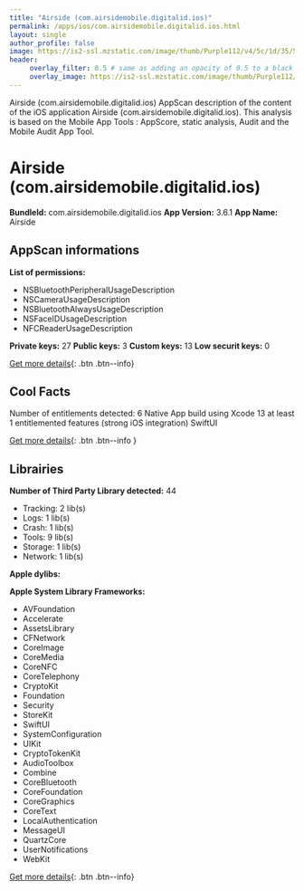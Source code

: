 ```yaml
---
title: "Airside (com.airsidemobile.digitalid.ios)"
permalink: /apps/ios/com.airsidemobile.digitalid.ios.html
layout: single
author_profile: false
image: https://is2-ssl.mzstatic.com/image/thumb/Purple112/v4/5c/1d/35/5c1d35db-05c0-48c6-4746-152bd07bfe3d/AppIcon-1x_U007emarketing-0-7-0-85-220.png/512x512bb.jpg
header: 
     overlay_filter: 0.5 # same as adding an opacity of 0.5 to a black background
     overlay_image: https://is2-ssl.mzstatic.com/image/thumb/Purple112/v4/5c/1d/35/5c1d35db-05c0-48c6-4746-152bd07bfe3d/AppIcon-1x_U007emarketing-0-7-0-85-220.png/512x512bb.jpg
---
```

Airside (com.airsidemobile.digitalid.ios) AppScan description of the content of the iOS application Airside (com.airsidemobile.digitalid.ios). This analysis is based on the Mobile App Tools : AppScore, static analysis, Audit and the Mobile Audit App Tool.

# Airside (com.airsidemobile.digitalid.ios)

**BundleId:** com.airsidemobile.digitalid.ios
**App Version:** 3.6.1
**App Name:** Airside


## AppScan informations 

**List of permissions:** 
- NSBluetoothPeripheralUsageDescription
- NSCameraUsageDescription
- NSBluetoothAlwaysUsageDescription
- NSFaceIDUsageDescription
- NFCReaderUsageDescription
  
  
**Private keys:** 27
**Public keys:** 3
**Custom keys:** 13
**Low securit keys:** 0
  
[Get more details](/pricing.html){: .btn .btn--info}

## Cool Facts

Number of entitlements detected: 6
Native App
build using Xcode 13
at least 1 entitlemented features (strong iOS integration)
SwiftUI
  
[Get more details](/pricing.html){: .btn .btn--info }

## Librairies 
**Number of Third Party Library detected:** 44
- Tracking: 2 lib(s)
- Logs: 1 lib(s)
- Crash: 1 lib(s)
- Tools: 9 lib(s)
- Storage: 1 lib(s)
- Network: 1 lib(s)


**Apple dylibs:**


**Apple System Library Frameworks:**
- AVFoundation
- Accelerate
- AssetsLibrary
- CFNetwork
- CoreImage
- CoreMedia
- CoreNFC
- CoreTelephony
- CryptoKit
- Foundation
- Security
- StoreKit
- SwiftUI
- SystemConfiguration
- UIKit
- CryptoTokenKit
- AudioToolbox
- Combine
- CoreBluetooth
- CoreFoundation
- CoreGraphics
- CoreText
- LocalAuthentication
- MessageUI
- QuartzCore
- UserNotifications
- WebKit


  
[Get more details](/pricing.html){: .btn .btn--info}

